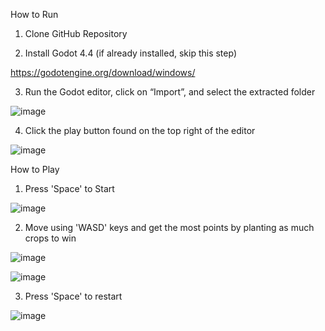 How to Run

1. Clone GitHub Repository 

2. Install Godot 4.4 (if already installed, skip this step)

https://godotengine.org/download/windows/

3. Run the Godot editor, click on “Import”, and select the extracted folder

![image](https://github.com/user-attachments/assets/f61f1081-ce7a-4ece-b288-b1e0eb9312d9)

4. Click the play button found on the top right of the editor

![image](https://github.com/user-attachments/assets/5b6ca449-4b3f-490f-87d7-6dedc31cd1c6)

How to Play

1. Press 'Space' to Start

![image](https://github.com/user-attachments/assets/f6cb882a-d3d9-48cb-9c1c-bf7ce10766ff)

2. Move using 'WASD' keys and get the most points by planting as much crops to win

![image](https://github.com/user-attachments/assets/2c9c61d2-5af6-43b5-91eb-239ccfdc32c4)

![image](https://github.com/user-attachments/assets/01ac7e14-117b-4e17-8a4d-1cd0519a7356)

3. Press 'Space' to restart

![image](https://github.com/user-attachments/assets/2eef2712-b2da-41f4-88e7-184247a3550d)

